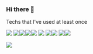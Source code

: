 ### Hi there 👋

Techs that I've used at least once

<img src="https://img.shields.io/badge/C++-00599C?style=flat-square&logo=C%2B%2B&logoColor=white"/> <img src="https://img.shields.io/badge/JavaScript-f7df1e?style=flat-square&logo=JavaScript&logoColor=white"/><img src="https://img.shields.io/badge/Python-3776AB?style=flat-square&logo=Python&logoColor=white"/><img src="https://img.shields.io/badge/React-61dafb?style=flat-square&logo=React&logoColor=white"/><img src="https://img.shields.io/badge/HTML-e34f26?style=flat-square&logo=HTML5&logoColor=white"/> <img src="https://img.shields.io/badge/CSS-1572b6?style=flat-square&logo=CSS3&logoColor=white"/> <img src="https://img.shields.io/badge/C-a8b9cc?style=flat-square&logo=C&logoColor=white"/><img src="https://img.shields.io/badge/Django-092e20?style=flat-square&logo=Django&logoColor=white"/> <img src="https://img.shields.io/badge/Java-007396?style=flat-square&logo=Java&logoColor=white"/><img src="https://img.shields.io/badge/MySQL-컬러코드?style=flat-square&logo=MySQL&logoColor=white"/>

<a href="https://velog.io/@hyunsung9999"><img src="https://img.shields.io/badge/velog-e6a9ec?style=flat-square&logo=About.me&logoColor=white&link=내링크"/></a>


<!--
**soihs821/soihs821** is a ✨ _special_ ✨ repository because its `README.md` (this file) appears on your GitHub profile.

Here are some ideas to get you started:

- 🔭 I’m currently working on ...
- 🌱 I’m currently learning ...
- 👯 I’m looking to collaborate on ...
- 🤔 I’m looking for help with ...
- 💬 Ask me about ...
- 📫 How to reach me: ...
- 😄 Pronouns: ...
- ⚡ Fun fact: ...
-->
